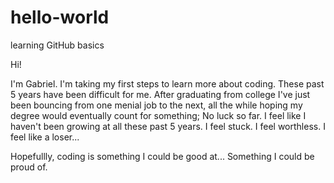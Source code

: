 # hello-world
learning GitHub basics

Hi!

I'm Gabriel. I'm taking my first steps to learn more about coding. These past 5 years have been difficult for me. After graduating from college I've just been bouncing from one menial job to the next, all the while hoping my degree would eventually count for something; No luck so far. I feel like I haven't been growing at all these past 5 years. I feel stuck. I feel worthless. I feel like a loser...

Hopefullly, coding is something I could be good at... Something I could be proud of.

